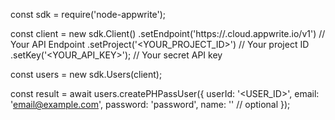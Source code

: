 const sdk = require('node-appwrite');

const client = new sdk.Client()
    .setEndpoint('https://<REGION>.cloud.appwrite.io/v1') // Your API Endpoint
    .setProject('<YOUR_PROJECT_ID>') // Your project ID
    .setKey('<YOUR_API_KEY>'); // Your secret API key

const users = new sdk.Users(client);

const result = await users.createPHPassUser({
    userId: '<USER_ID>',
    email: 'email@example.com',
    password: 'password',
    name: '<NAME>' // optional
});
